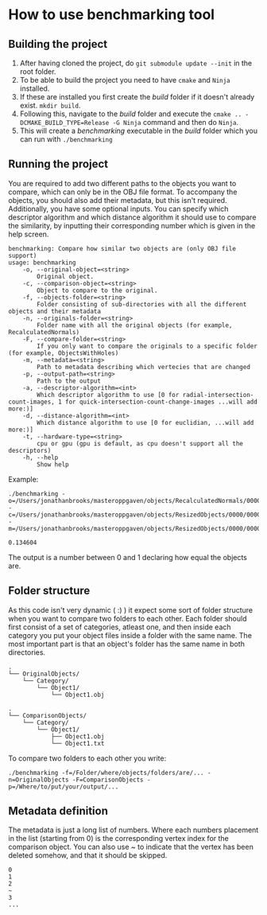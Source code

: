 # How to use benchmarking tool

## Building the project

1. After having cloned the project, do `git submodule update --init` in the root folder.
2. To be able to build the project you need to have `cmake` and `Ninja` installed.
3. If these are installed you first create the _build_ folder if it doesn't already exist. `mkdir build`.
4. Following this, navigate to the _build_ folder and execute the `cmake .. -DCMAKE_BUILD_TYPE=Release -G Ninja` command and then do `Ninja`.
5. This will create a _benchmarking_ executable in the _build_ folder which you can run with `./benchmarking`

## Running the project

You are required to add two different paths to the objects you want to compare, which can only be in the OBJ file format. To accompany the objects, you should also add their metadata, but this isn't required. Additionally, you have some optional inputs. You can specify which descriptor algorithm and which distance algorithm it should use to compare the similarity, by inputting their corresponding number which is given in the help screen.

```
benchmarking: Compare how similar two objects are (only OBJ file support)
usage: benchmarking
    -o, --original-object=<string>
		Original object.
    -c, --comparison-object=<string>
		Object to compare to the original.
    -f, --objects-folder=<string>
		Folder consisting of sub-directories with all the different objects and their metadata
    -n, --originals-folder=<string>
		Folder name with all the original objects (for example, RecalculatedNormals)
    -F, --compare-folder=<string>
		If you only want to compare the originals to a specific folder (for example, ObjectsWithHoles)
    -m, --metadata=<string>
		Path to metadata describing which vertecies that are changed
    -p, --output-path=<string>
		Path to the output
    -a, --descriptor-algorithm=<int>
		Which descriptor algorithm to use [0 for radial-intersection-count-images, 1 for quick-intersection-count-change-images ...will add more:)]
    -d, --distance-algorithm=<int>
		Which distance algorithm to use [0 for euclidian, ...will add more:)]
    -t, --hardware-type=<string>
		cpu or gpu (gpu is default, as cpu doesn't support all the descriptors)
    -h, --help
		Show help
```

Example:

```
./benchmarking -o=/Users/jonathanbrooks/masteroppgaven/objects/RecalculatedNormals/0000.obj -c=/Users/jonathanbrooks/masteroppgaven/objects/ResizedObjects/0000/0000.obj -m=/Users/jonathanbrooks/masteroppgaven/objects/ResizedObjects/0000/0000.txt

0.134604
```

The output is a number between 0 and 1 declaring how equal the objects are.

## Folder structure

As this code isn't very dynamic ( :) ) it expect some sort of folder structure when you want to compare two folders to each other. Each folder should first consist of a set of categories, atleast one, and then inside each category you put your object files inside a folder with the same name. The most important part is that an object's folder has the same name in both directories.

```
.
└── OriginalObjects/
    └── Category/
        └── Object1/
            └── Object1.obj

.
└── ComparisonObjects/
    └── Category/
        └── Object1/
            ├── Object1.obj
            └── Object1.txt
```

To compare two folders to each other you write:

```
./benchmarking -f=/Folder/where/objects/folders/are/... -n=OriginalObjects -F=ComparisonObjects -p=/Where/to/put/your/output/...
```

## Metadata definition

The metadata is just a long list of numbers. Where each numbers placement in the list (starting from 0) is the corresponding vertex index for the comparison object. You can also use ~ to indicate that the vertex has been deleted somehow, and that it should be skipped.

```
0
1
2
~
3
...
```
